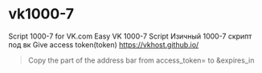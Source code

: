 # vk1000-7
Script 1000-7 for VK.com
Easy VK 1000-7 Script
Изичный 1000-7 скрипт под вк
Give access token(token) https://vkhost.github.io/
 >Copy the part of the address bar from access_token= to &expires_in

